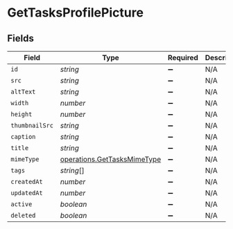 # GetTasksProfilePicture


## Fields

| Field                                                                      | Type                                                                       | Required                                                                   | Description                                                                |
| -------------------------------------------------------------------------- | -------------------------------------------------------------------------- | -------------------------------------------------------------------------- | -------------------------------------------------------------------------- |
| `id`                                                                       | *string*                                                                   | :heavy_minus_sign:                                                         | N/A                                                                        |
| `src`                                                                      | *string*                                                                   | :heavy_minus_sign:                                                         | N/A                                                                        |
| `altText`                                                                  | *string*                                                                   | :heavy_minus_sign:                                                         | N/A                                                                        |
| `width`                                                                    | *number*                                                                   | :heavy_minus_sign:                                                         | N/A                                                                        |
| `height`                                                                   | *number*                                                                   | :heavy_minus_sign:                                                         | N/A                                                                        |
| `thumbnailSrc`                                                             | *string*                                                                   | :heavy_minus_sign:                                                         | N/A                                                                        |
| `caption`                                                                  | *string*                                                                   | :heavy_minus_sign:                                                         | N/A                                                                        |
| `title`                                                                    | *string*                                                                   | :heavy_minus_sign:                                                         | N/A                                                                        |
| `mimeType`                                                                 | [operations.GetTasksMimeType](../../models/operations/gettasksmimetype.md) | :heavy_minus_sign:                                                         | N/A                                                                        |
| `tags`                                                                     | *string*[]                                                                 | :heavy_minus_sign:                                                         | N/A                                                                        |
| `createdAt`                                                                | *number*                                                                   | :heavy_minus_sign:                                                         | N/A                                                                        |
| `updatedAt`                                                                | *number*                                                                   | :heavy_minus_sign:                                                         | N/A                                                                        |
| `active`                                                                   | *boolean*                                                                  | :heavy_minus_sign:                                                         | N/A                                                                        |
| `deleted`                                                                  | *boolean*                                                                  | :heavy_minus_sign:                                                         | N/A                                                                        |